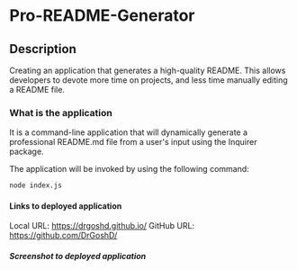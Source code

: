 # Pro-README-Generator

## Description
Creating an application that generates a high-quality README. This allows developers to devote more time on projects, and less time manually editing a README file.

### What is the application
It is a command-line application that will dynamically generate a professional README.md file from a user's input using the Inquirer package.

The application will be invoked by using the following command:

```bash
node index.js
```

#### Links to deployed application

Local URL: https://drgoshd.github.io/ 
GitHub URL: https://github.com/DrGoshD/

##### Screenshot to deployed application
